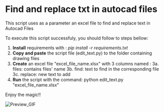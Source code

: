 # Find and replace txt in autocad files
This script uses as a parameter an excel file to find and replace text in Autocad Files

To execute this script successfuly, you should follow to steps bellow:
1. **Install** requirements with : _pip install -r requirements.txt_
2. **Copy and paste** the script file (edit_text.py) to the folder containing drawing files
3. **Create** an excel file "excel_file_name.xlsx" with 3 columns named :
  3a. files: contains files' name
  3b. find: text to find in the corresponding file
  3c. replace: new text to add
4. **Run** the script with the command: python edit_text.py "excel_file_name.xlsx"

Enjoy the magic!!




![Preview_GIF](/images/find_and_replace_text.gif)
